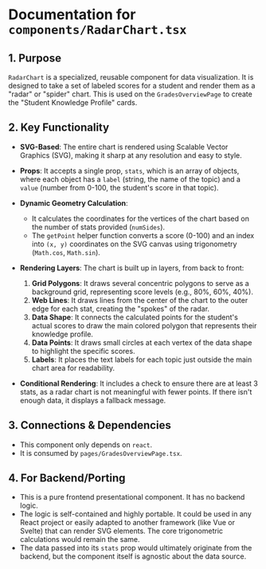 
# Documentation for `components/RadarChart.tsx`

## 1. Purpose

`RadarChart` is a specialized, reusable component for data visualization. It is designed to take a set of labeled scores for a student and render them as a "radar" or "spider" chart. This is used on the `GradesOverviewPage` to create the "Student Knowledge Profile" cards.

## 2. Key Functionality

- **SVG-Based**: The entire chart is rendered using Scalable Vector Graphics (SVG), making it sharp at any resolution and easy to style.

- **Props**: It accepts a single prop, `stats`, which is an array of objects, where each object has a `label` (string, the name of the topic) and a `value` (number from 0-100, the student's score in that topic).

- **Dynamic Geometry Calculation**:
  - It calculates the coordinates for the vertices of the chart based on the number of stats provided (`numSides`).
  - The `getPoint` helper function converts a score (0-100) and an index into `(x, y)` coordinates on the SVG canvas using trigonometry (`Math.cos`, `Math.sin`).

- **Rendering Layers**: The chart is built up in layers, from back to front:
  1.  **Grid Polygons**: It draws several concentric polygons to serve as a background grid, representing score levels (e.g., 80%, 60%, 40%).
  2.  **Web Lines**: It draws lines from the center of the chart to the outer edge for each stat, creating the "spokes" of the radar.
  3.  **Data Shape**: It connects the calculated points for the student's actual scores to draw the main colored polygon that represents their knowledge profile.
  4.  **Data Points**: It draws small circles at each vertex of the data shape to highlight the specific scores.
  5.  **Labels**: It places the text labels for each topic just outside the main chart area for readability.

- **Conditional Rendering**: It includes a check to ensure there are at least 3 stats, as a radar chart is not meaningful with fewer points. If there isn't enough data, it displays a fallback message.

## 3. Connections & Dependencies

- This component only depends on `react`.
- It is consumed by `pages/GradesOverviewPage.tsx`.

## 4. For Backend/Porting

- This is a pure frontend presentational component. It has no backend logic.
- The logic is self-contained and highly portable. It could be used in any React project or easily adapted to another framework (like Vue or Svelte) that can render SVG elements. The core trigonometric calculations would remain the same.
- The data passed into its `stats` prop would ultimately originate from the backend, but the component itself is agnostic about the data source.
